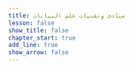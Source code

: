 ```yaml
---
title: مبادئ وتقنيات علم البيانات
lesson: false
show_title: false
chapter_start: true
add_line: true
show_arrow: false
---
```

